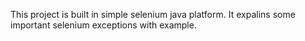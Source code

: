 This project is built in  simple selenium java platform. It expalins some important selenium exceptions with example.
